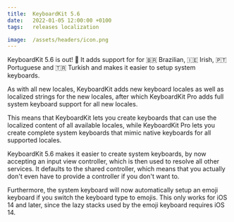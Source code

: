 ```yaml
---
title:  KeyboardKit 5.6 
date:   2022-01-05 12:00:00 +0100
tags:   releases localization

image:  /assets/headers/icon.png
---
```


KeyboardKit 5.6 is out! 🚀 It adds support for for 🇧🇷 Brazilian, 🇮🇪 Irish, 🇵🇹 Portuguese and 🇹🇷 Turkish and makes it easier to setup system keyboards.

As with all new locales, KeyboardKit adds new keyboard locales as well as localized strings for the new locales, after which KeyboardKit Pro adds full system keyboard support for all new locales.

This means that KeyboardKit lets you create keyboards that can use the localized content of all available locales, while KeyboardKit Pro lets you create complete system keyboards that mimic native keyboards for all supported locales.

KeyboardKit 5.6 makes it easier to create system keyboards, by now accepting an input view controller, which is then used to resolve all other services. It defaults to the shared controller, which means that you actually don't even have to provide a controller if you don't want to.

Furthermore, the system keyboard will now automatically setup an emoji keyboard if you switch the keyboard type to emojis. This only works for iOS 14 and later, since the lazy stacks used by the emoji keyboard requires iOS 14.